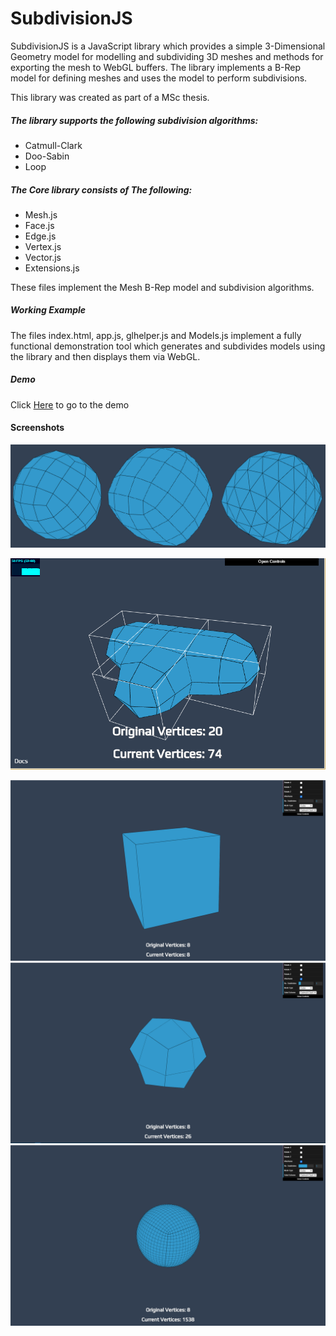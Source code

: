# SubdivisionJS

SubdivisionJS is a JavaScript library which provides a simple 3-Dimensional Geometry model for modelling and subdividing 3D meshes and methods for exporting the mesh to WebGL buffers. The library implements a B-Rep model for defining meshes and uses the model to perform subdivisions.

This library was created as part of a MSc thesis.

##### The library supports the following subdivision algorithms:
* Catmull-Clark
* Doo-Sabin
* Loop

##### The Core library consists of The following:
* Mesh.js
* Face.js
* Edge.js
* Vertex.js
* Vector.js
* Extensions.js

These files implement the Mesh B-Rep model and subdivision algorithms.

##### Working Example
The files index.html, app.js, glhelper.js and Models.js implement a fully functional demonstration tool which generates and subdivides models using the library and then displays them via WebGL.

##### Demo
Click [Here](http://subdivision.shazib.com) to go to the demo

#### Screenshots 

![Comparison](https://raw.githubusercontent.com/Shazib/SubdivisionJS/master/images/comparison.png)

![Other](https://raw.githubusercontent.com/Shazib/SubdivisionJS/master/images/other.PNG)

![Cube_1](https://raw.githubusercontent.com/Shazib/SubdivisionJS/master/images/subdivide_cube_1.PNG)
![Cube_2](https://raw.githubusercontent.com/Shazib/SubdivisionJS/master/images/subdivide_cube_2.PNG)
![Cube_3](https://raw.githubusercontent.com/Shazib/SubdivisionJS/master/images/subdivide_cube_3.PNG)
